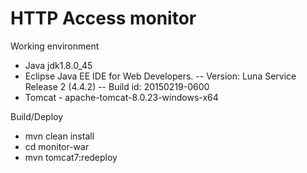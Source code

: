 # HTTP Access monitor

Working environment
- Java jdk1.8.0_45
- Eclipse Java EE IDE for Web Developers.
-- Version: Luna Service Release 2 (4.4.2)
-- Build id: 20150219-0600
- Tomcat - apache-tomcat-8.0.23-windows-x64

Build/Deploy
- mvn clean install
- cd monitor-war
- mvn tomcat7:redeploy


